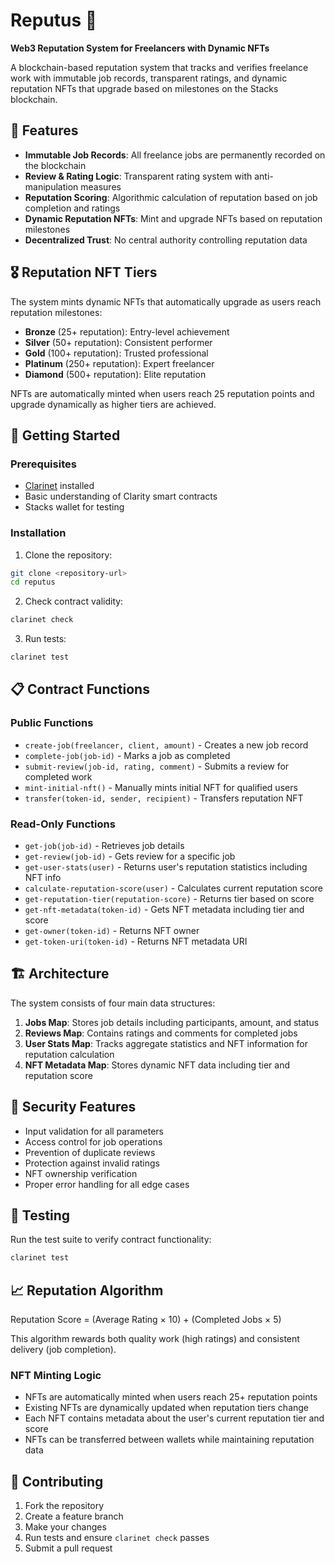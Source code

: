 # Reputus 🏅

**Web3 Reputation System for Freelancers with Dynamic NFTs**

A blockchain-based reputation system that tracks and verifies freelance work with immutable job records, transparent ratings, and dynamic reputation NFTs that upgrade based on milestones on the Stacks blockchain.

## 🌟 Features

- **Immutable Job Records**: All freelance jobs are permanently recorded on the blockchain
- **Review & Rating Logic**: Transparent rating system with anti-manipulation measures  
- **Reputation Scoring**: Algorithmic calculation of reputation based on job completion and ratings
- **Dynamic Reputation NFTs**: Mint and upgrade NFTs based on reputation milestones
- **Decentralized Trust**: No central authority controlling reputation data

## 🎖️ Reputation NFT Tiers

The system mints dynamic NFTs that automatically upgrade as users reach reputation milestones:

- **Bronze** (25+ reputation): Entry-level achievement
- **Silver** (50+ reputation): Consistent performer
- **Gold** (100+ reputation): Trusted professional
- **Platinum** (250+ reputation): Expert freelancer
- **Diamond** (500+ reputation): Elite reputation

NFTs are automatically minted when users reach 25 reputation points and upgrade dynamically as higher tiers are achieved.

## 🚀 Getting Started

### Prerequisites

- [Clarinet](https://github.com/hirosystems/clarinet) installed
- Basic understanding of Clarity smart contracts
- Stacks wallet for testing

### Installation

1. Clone the repository:
```bash
git clone <repository-url>
cd reputus
```

2. Check contract validity:
```bash
clarinet check
```

3. Run tests:
```bash
clarinet test
```

## 📋 Contract Functions

### Public Functions

- `create-job(freelancer, client, amount)` - Creates a new job record
- `complete-job(job-id)` - Marks a job as completed
- `submit-review(job-id, rating, comment)` - Submits a review for completed work
- `mint-initial-nft()` - Manually mints initial NFT for qualified users
- `transfer(token-id, sender, recipient)` - Transfers reputation NFT

### Read-Only Functions

- `get-job(job-id)` - Retrieves job details
- `get-review(job-id)` - Gets review for a specific job
- `get-user-stats(user)` - Returns user's reputation statistics including NFT info
- `calculate-reputation-score(user)` - Calculates current reputation score
- `get-reputation-tier(reputation-score)` - Returns tier based on score
- `get-nft-metadata(token-id)` - Gets NFT metadata including tier and score
- `get-owner(token-id)` - Returns NFT owner
- `get-token-uri(token-id)` - Returns NFT metadata URI

## 🏗️ Architecture

The system consists of four main data structures:

1. **Jobs Map**: Stores job details including participants, amount, and status
2. **Reviews Map**: Contains ratings and comments for completed jobs
3. **User Stats Map**: Tracks aggregate statistics and NFT information for reputation calculation
4. **NFT Metadata Map**: Stores dynamic NFT data including tier and reputation score

## 🔐 Security Features

- Input validation for all parameters
- Access control for job operations
- Prevention of duplicate reviews
- Protection against invalid ratings
- NFT ownership verification
- Proper error handling for all edge cases

## 🧪 Testing

Run the test suite to verify contract functionality:

```bash
clarinet test
```

## 📈 Reputation Algorithm

Reputation Score = (Average Rating × 10) + (Completed Jobs × 5)

This algorithm rewards both quality work (high ratings) and consistent delivery (job completion).

### NFT Minting Logic

- NFTs are automatically minted when users reach 25+ reputation points
- Existing NFTs are dynamically updated when reputation tiers change
- Each NFT contains metadata about the user's current reputation tier and score
- NFTs can be transferred between wallets while maintaining reputation data

## 🤝 Contributing

1. Fork the repository
2. Create a feature branch
3. Make your changes
4. Run tests and ensure `clarinet check` passes
5. Submit a pull request

